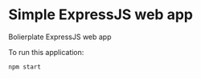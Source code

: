 # Simple ExpressJS web app

Bolierplate ExpressJS web app 

To run this application:

```
npm start
```
